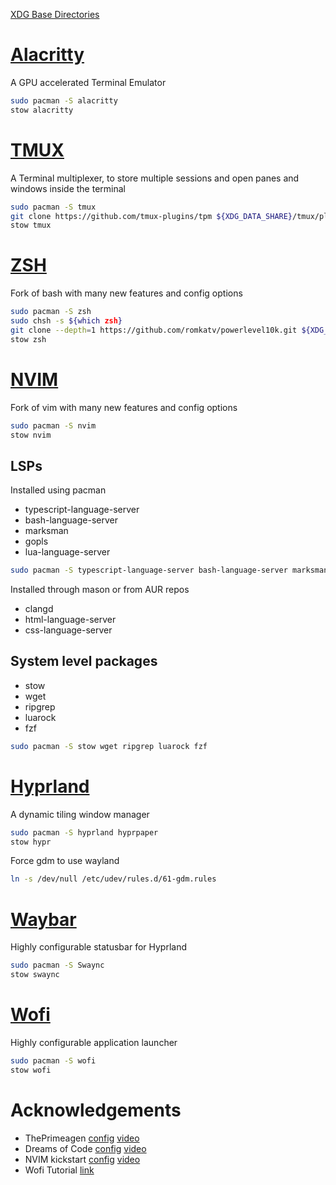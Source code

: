 [XDG Base Directories](https://wiki.archlinux.org/title/XDG_Base_Directory)

# [Alacritty](https://github.com/alacritty/alacritty)
A GPU accelerated Terminal Emulator
```bash
sudo pacman -S alacritty
stow alacritty
```

# [TMUX](https://github.com/tmux/tmux/wiki)
A Terminal multiplexer, to store multiple sessions and open panes and windows inside the terminal
```bash
sudo pacman -S tmux
git clone https://github.com/tmux-plugins/tpm ${XDG_DATA_SHARE}/tmux/plugins/tpm
stow tmux
```

# [ZSH](https://www.zsh.org/)
Fork of bash with many new features and config options
```bash
sudo pacman -S zsh
sudo chsh -s ${which zsh}
git clone --depth=1 https://github.com/romkatv/powerlevel10k.git ${XDG_DATA_SHARE}/powerlevel10k
stow zsh
```

# [NVIM](https://github.com/neovim/neovim)
Fork of vim with many new features and config options
```bash
sudo pacman -S nvim
stow nvim
```

## LSPs
Installed using pacman 
- typescript-language-server
- bash-language-server
- marksman
- gopls
- lua-language-server

```bash
sudo pacman -S typescript-language-server bash-language-server marksman gopls lua-language-server
```

Installed through mason or from AUR repos
- clangd
- html-language-server
- css-language-server

## System level packages
- stow
- wget
- ripgrep
- luarock
- fzf
```bash
sudo pacman -S stow wget ripgrep luarock fzf
```

# [Hyprland](https://wiki.hyprland.org/)
A dynamic tiling window manager
```bash
sudo pacman -S hyprland hyprpaper
stow hypr
```
Force gdm to use wayland
```bash
ln -s /dev/null /etc/udev/rules.d/61-gdm.rules
```

# [Waybar](https://github.com/Alexays/Waybar/wiki)
Highly configurable statusbar for Hyprland
```bash
sudo pacman -S Swaync
stow swaync
```

# [Wofi](https://hg.sr.ht/~scoopta/wofi)
Highly configurable application launcher
```bash
sudo pacman -S wofi
stow wofi
```

# Acknowledgements
- ThePrimeagen [config](https://github.com/ThePrimeagen/init.lua) [video](https://youtu.be/w7i4amO_zaE?si=d2d7WdR7mMQLEBfN)
- Dreams of Code [config](https://github.com/dreamsofcode-io/dotfiles) [video](https://youtu.be/DzNmUNvnB04?si=dmjmJUhEmUyrRM2g)
- NVIM kickstart [config](https://github.com/nvim-lua/kickstart.nvim) [video](https://youtu.be/m8C0Cq9Uv9o?si=fzcdA9iQVWZahCT2)
- Wofi Tutorial [link](https://mephisto.cc/en/tech/wofi/)
